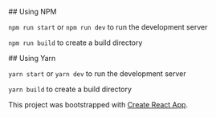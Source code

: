 ## Using NPM

`npm run start` or `npm run dev` to run the development server

`npm run build` to create a build directory

## Using Yarn

`yarn start` or `yarn dev` to run the development server

`yarn build` to create a build directory

This project was bootstrapped with [Create React App](https://github.com/facebook/create-react-app).
